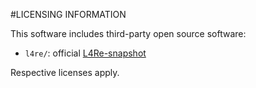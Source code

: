 #LICENSING INFORMATION

This software includes third-party open source software:

- `l4re/`: official [L4Re-snapshot](https://l4re.org/download/snapshots)

Respective licenses apply.
